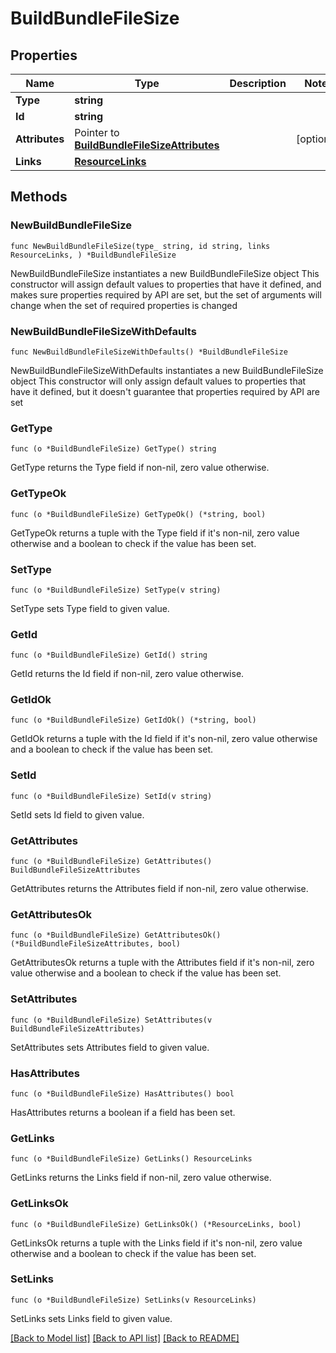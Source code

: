 # BuildBundleFileSize

## Properties

Name | Type | Description | Notes
------------ | ------------- | ------------- | -------------
**Type** | **string** |  | 
**Id** | **string** |  | 
**Attributes** | Pointer to [**BuildBundleFileSizeAttributes**](BuildBundleFileSizeAttributes.md) |  | [optional] 
**Links** | [**ResourceLinks**](ResourceLinks.md) |  | 

## Methods

### NewBuildBundleFileSize

`func NewBuildBundleFileSize(type_ string, id string, links ResourceLinks, ) *BuildBundleFileSize`

NewBuildBundleFileSize instantiates a new BuildBundleFileSize object
This constructor will assign default values to properties that have it defined,
and makes sure properties required by API are set, but the set of arguments
will change when the set of required properties is changed

### NewBuildBundleFileSizeWithDefaults

`func NewBuildBundleFileSizeWithDefaults() *BuildBundleFileSize`

NewBuildBundleFileSizeWithDefaults instantiates a new BuildBundleFileSize object
This constructor will only assign default values to properties that have it defined,
but it doesn't guarantee that properties required by API are set

### GetType

`func (o *BuildBundleFileSize) GetType() string`

GetType returns the Type field if non-nil, zero value otherwise.

### GetTypeOk

`func (o *BuildBundleFileSize) GetTypeOk() (*string, bool)`

GetTypeOk returns a tuple with the Type field if it's non-nil, zero value otherwise
and a boolean to check if the value has been set.

### SetType

`func (o *BuildBundleFileSize) SetType(v string)`

SetType sets Type field to given value.


### GetId

`func (o *BuildBundleFileSize) GetId() string`

GetId returns the Id field if non-nil, zero value otherwise.

### GetIdOk

`func (o *BuildBundleFileSize) GetIdOk() (*string, bool)`

GetIdOk returns a tuple with the Id field if it's non-nil, zero value otherwise
and a boolean to check if the value has been set.

### SetId

`func (o *BuildBundleFileSize) SetId(v string)`

SetId sets Id field to given value.


### GetAttributes

`func (o *BuildBundleFileSize) GetAttributes() BuildBundleFileSizeAttributes`

GetAttributes returns the Attributes field if non-nil, zero value otherwise.

### GetAttributesOk

`func (o *BuildBundleFileSize) GetAttributesOk() (*BuildBundleFileSizeAttributes, bool)`

GetAttributesOk returns a tuple with the Attributes field if it's non-nil, zero value otherwise
and a boolean to check if the value has been set.

### SetAttributes

`func (o *BuildBundleFileSize) SetAttributes(v BuildBundleFileSizeAttributes)`

SetAttributes sets Attributes field to given value.

### HasAttributes

`func (o *BuildBundleFileSize) HasAttributes() bool`

HasAttributes returns a boolean if a field has been set.

### GetLinks

`func (o *BuildBundleFileSize) GetLinks() ResourceLinks`

GetLinks returns the Links field if non-nil, zero value otherwise.

### GetLinksOk

`func (o *BuildBundleFileSize) GetLinksOk() (*ResourceLinks, bool)`

GetLinksOk returns a tuple with the Links field if it's non-nil, zero value otherwise
and a boolean to check if the value has been set.

### SetLinks

`func (o *BuildBundleFileSize) SetLinks(v ResourceLinks)`

SetLinks sets Links field to given value.



[[Back to Model list]](../README.md#documentation-for-models) [[Back to API list]](../README.md#documentation-for-api-endpoints) [[Back to README]](../README.md)


